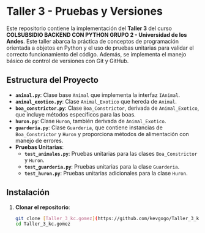 # Taller 3 - Pruebas y Versiones

Este repositorio contiene la implementación del **Taller 3** del curso **COLSUBSIDIO BACKEND CON PYTHON GRUPO 2 - Universidad de los Andes**. Este taller abarca la práctica de conceptos de programación orientada a objetos en Python y el uso de pruebas unitarias para validar el correcto funcionamiento del código. Además, se implementa el manejo básico de control de versiones con Git y GitHub.

## Estructura del Proyecto

- **`animal.py`**: Clase base `Animal` que implementa la interfaz `IAnimal`.
- **`animal_exotico.py`**: Clase `Animal_Exotico` que hereda de `Animal`.
- **`boa_constrictor.py`**: Clase `Boa_Constrictor`, derivada de `Animal_Exotico`, que incluye métodos específicos para las boas.
- **`huron.py`**: Clase `Huron`, también derivada de `Animal_Exotico`.
- **`guarderia.py`**: Clase `Guarderia`, que contiene instancias de `Boa_Constrictor` y `Huron` y proporciona métodos de alimentación con manejo de errores.
- **Pruebas Unitarias**:
  - **`test_animales.py`**: Pruebas unitarias para las clases `Boa_Constrictor` y `Huron`.
  - **`test_guarderia.py`**: Pruebas unitarias para la clase `Guarderia`.
  - **`test_huron.py`**: Pruebas unitarias adicionales para la clase `Huron`.

## Instalación

1. **Clonar el repositorio**:
   ```bash
   git clone [Taller_3_kc.gomez](https://github.com/kevgogo/Taller_3_kc.gomez.git)
   cd Taller_3_kc.gomez
